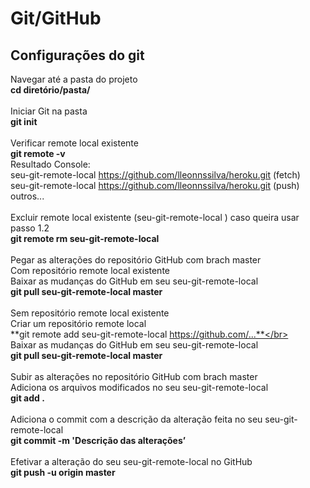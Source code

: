 # Git/GitHub 

## Configurações  do git 
Navegar até a pasta do projeto</br>
**cd diretório/pasta/**</br></br>
 Iniciar Git na pasta</br>
**git init**</br></br>
Verificar remote local existente</br>
**git remote -v**</br>
Resultado Console:</br>
seu-git-remote-local https://github.com/lleonnssilva/heroku.git (fetch)</br>
seu-git-remote-local https://github.com/lleonnssilva/heroku.git (push)</br>
outros...</br></br>
Excluir remote local existente (seu-git-remote-local ) caso queira usar passo 1.2</br>
**git remote rm seu-git-remote-local**</br></br>
Pegar as alterações do repositório GitHub com brach master</br>
Com repositório remote local existente</br>
Baixar as mudanças do GitHub em  seu  seu-git-remote-local</br>
**git pull seu-git-remote-local master**</br></br>
Sem repositório remote local existente</br>
Criar um repositório remote local</br>
**git remote add seu-git-remote-local  https://github.com/...**</br></br>
Baixar as mudanças do GitHub em  seu  seu-git-remote-local</br>
**git pull seu-git-remote-local master**</br></br>
Subir as alterações no repositório GitHub com brach master</br>
Adiciona os arquivos modificados no seu seu-git-remote-local  </br>
**git add .**</br></br>
Adiciona o commit com a descrição da alteração feita no seu seu-git-remote-local</br>
**git commit -m 'Descrição das alterações’**</br></br>
Efetivar a alteração do seu seu-git-remote-local no GitHub</br>
**git push -u origin master**</br>


